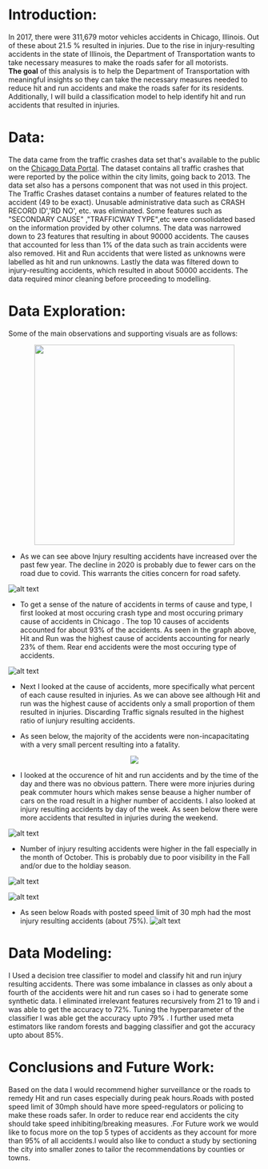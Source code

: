 # Introduction:
In 2017, there were 311,679 motor vehicles accidents in Chicago, Illinois. Out of these about 21.5 % resulted in injuries. Due to the rise in injury-resulting accidents in the state of Illinois, the Department of Transportation wants to take necessary measures to make the roads safer for all motorists. 
<br/> **The goal** of this analysis is to help the Department of Transportation with meaningful insights so they can take the necessary measures needed to reduce hit and run accidents and make the roads safer for its residents. Additionally, I will build a classification model to help identify hit and run accidents that resulted in injuries.

# Data:
The data came from the traffic crashes data set that's available to the public on the [Chicago Data Portal](https://data.cityofchicago.org/). The dataset contains all traffic crashes that were reported by the police within the city limits, going back to 2013. The data set also has a persons component that was not used in this project. The Traffic Crashes dataset contains a number of features related to the accident (49 to be exact). Unusable administrative data such as CRASH RECORD ID','RD NO', etc. was eliminated. Some features such as "SECONDARY CAUSE" ,"TRAFFICWAY TYPE",etc were consolidated based on the information provided by other columns. The data was narrowed down to 23 features that resulting in about 90000 accidents. The causes that accounted for less than 1% of the data such as train accidents were also removed. Hit and Run accidents that were listed as unknowns were labelled as hit and run unknowns. Lastly the data was filtered down to injury-resulting accidents, which resulted in about 50000 accidents. The data required minor cleaning before proceeding to modelling.

# Data Exploration:
Some of the main observations and supporting visuals are as follows: 
<p align="center">
 <img src="https://github.com/naik-sachin/Project_Chicago_car_crash_analysis-/blob/main/Images/ACcidents_by_year.png" width="400" height="400">
</p>


* As we can see above Injury resulting accidents have increased over the past few year. The decline in 2020 is probably due to fewer cars on the road due to covid. This warrants the cities concern for road safety.

![alt text](https://github.com/naik-sachin/Project_Chicago_car_crash_analysis-/blob/main/Images/Cause%20of%20accidents.png)

* To get a sense of the nature of accidents in terms of cause and type, I first looked at most occuring crash type and most occuring primary cause of accidents in Chicago . The top 10 causes of accidents accounted for about 93% of the accidents. As seen in the graph above, Hit and Run was the highest cause of  accidents  accounting for nearly 23% of them. Rear end accidents were the most occuring type of accidents. 


![alt text](https://github.com/naik-sachin/Project_Chicago_car_crash_analysis-/blob/main/Images/injury_resulting.png)

* Next I looked at the cause of accidents, more specifically what percent of each cause resulted in injuries. 
As we can above see although Hit and run was the highest cause of accidents only  a small proportion of them resulted in injuries. Discarding Traffic signals resulted in the highest ratio of iunjury resulting accidents.

* As seen below, the majority of the accidents were non-incapacitating with a very small percent resulting into a fatality.
<p align="center">
<img src = "https://github.com/naik-sachin/Project_Chicago_car_crash_analysis-/blob/main/Images/injury_breakdown.png">
</p>

* I looked at the occurence of hit and run accidents and by the time of the day and there was no obvious pattern. There were more injuries during peak commuter hours which makes sense beause a higher number of cars on the road result in a higher number of accidents. I also looked at injury resulting accidents by day of the week. As seen below there were more accidents that resulted in injuries during the weekend.

![alt text](https://github.com/naik-sachin/Project_Chicago_car_crash_analysis-/blob/main/Images/injury%20resulting_by_week.png)

* Number of injury resulting accidents were higher in the fall especially in the month of October. This is probably due to poor visibility in the Fall and/or due to the holdiay season.

![alt text](https://github.com/naik-sachin/Project_Chicago_car_crash_analysis-/blob/main/Images/injury%20resulting_by_month.png)

![alt text](https://github.com/naik-sachin/Project_Chicago_car_crash_analysis-/blob/main/Images/map.png)

* As seen below Roads with posted speed limit of 30 mph had the most injury resulting accidents (about 75%).
![alt text](https://github.com/naik-sachin/Project_Chicago_car_crash_analysis-/blob/main/Images/Speed_limit.png)

# Data Modeling:
I Used a decision tree classifier to model and classify hit and run injury resulting accidents. There was some imbalance in classes as only about a fourth of the accidents were hit and run cases so i had to generate some synthetic data. I eliminated irrelevant features recursively from 21 to 19 and i was able to get the accuracy to 72%. Tuning the hyperparameter of the classifier I was able get the accuracy upto 79% . I further used meta estimators like random forests and bagging classifier and got the accuracy upto about 85%. 

# Conclusions and Future Work:
Based on the data I would recommend higher surveillance or the roads to remedy Hit and run cases especially during peak hours.Roads with posted speed limit of 30mph should have more speed-regulators or policing to make these roads safer. In order to reduce rear end accidents the city should take speed inhibiting/breaking measures. .For Future work we would like to focus more on the top 5 types of accidents as they account for more than 95% of all accidents.I would also like to conduct a study by sectioning the city into smaller zones to tailor the recommendations by counties or towns.
